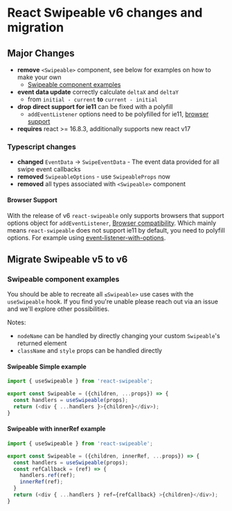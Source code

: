 # React Swipeable v6 changes and migration

## Major Changes

- **remove** `<Swipeable>` component, see below for examples on how to make your own
  - [Swipeable component examples](#swipeable-component-examples)
- **event data update** correctly calculate `deltaX` and `deltaY`
  - from `initial - current` **to** `current - initial`
- **drop direct support for ie11** can be fixed with a polyfill
  - `addEventListener` options need to be polyfilled for ie11, [browser support](./README.md#browser-support)
- **requires** react >= 16.8.3, additionally supports new react v17

### Typescript changes
- **changed** `EventData` -> `SwipeEventData` - The event data provided for all swipe event callbacks
- **removed** `SwipeableOptions` - use `SwipeableProps` now
- **removed** all types associated with `<Swipeable>` component

#### Browser Support

With the release of v6 `react-swipeable` only supports browsers that support options object for `addEventListener`, [Browser compatibility](https://developer.mozilla.org/en-US/docs/Web/API/EventTarget/addEventListener#Browser_compatibility). Which mainly means `react-swipeable` does not support ie11 by default, you need to polyfill options. For example using [event-listener-with-options](https://github.com/Macil/event-listener-with-options).

## Migrate Swipeable v5 to v6

### Swipeable component examples

You should be able to recreate all `≤Swipeable>` use cases with the `useSwipeable` hook. If you find you're unable please reach out via an issue and we'll explore other possibilities.

Notes:
- `nodeName` can be handled by directly changing your custom `Swipeable`'s returned element
- `className` and `style` props can be handled directly

#### Swipeable Simple example
```js
import { useSwipeable } from 'react-swipeable';

export const Swipeable = ({children, ...props}) => {
  const handlers = useSwipeable(props);
  return (<div { ...handlers }>{children}</div>);
}
```

#### Swipeable with innerRef example
```js
import { useSwipeable } from 'react-swipeable';

export const Swipeable = ({children, innerRef, ...props}) => {
  const handlers = useSwipeable(props);
  const refCallback = (ref) => {
    handlers.ref(ref);
    innerRef(ref);
  }
  return (<div { ...handlers } ref={refCallback} >{children}</div>);
}
```
